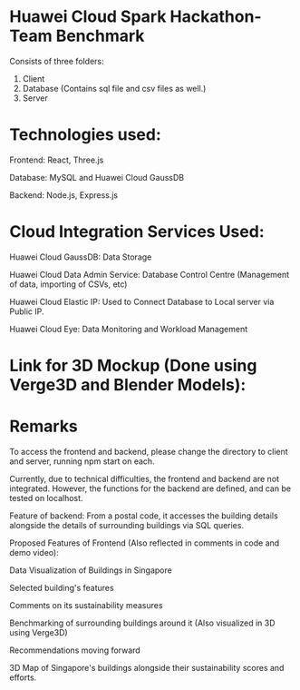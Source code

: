 # Huawei Cloud Spark Hackathon- Team Benchmark

Consists of three folders:
1. Client 
2. Database (Contains sql file and csv files as well.)
3. Server

# Technologies used:
Frontend: React, Three.js

Database: MySQL and Huawei Cloud GaussDB

Backend: Node.js, Express.js

# Cloud Integration Services Used:
Huawei Cloud GaussDB: Data Storage

Huawei Cloud Data Admin Service: Database Control Centre (Management of data, importing of CSVs, etc)

Huawei Cloud Elastic IP: Used to Connect Database to Local server via Public IP.

Huawei Cloud Eye: Data Monitoring and Workload Management

# Link for 3D Mockup (Done using Verge3D and Blender Models):


# Remarks
To access the frontend and backend, please change the directory to client and server,
running npm start on each.

Currently, due to technical difficulties, the frontend and backend are not integrated.
However, the functions for the backend are defined, and can be tested on localhost.

Feature of backend: From a postal code, it accesses the building details alongside the details of surrounding buildings via SQL queries.

Proposed Features of Frontend (Also reflected in comments in code and demo video):

Data Visualization of Buildings in Singapore

Selected building's features

Comments on its sustainability measures

Benchmarking of surrounding buildings around it (Also visualized in 3D using Verge3D)

Recommendations moving forward


3D Map of Singapore's buildings alongside their sustainability scores and efforts.

 
